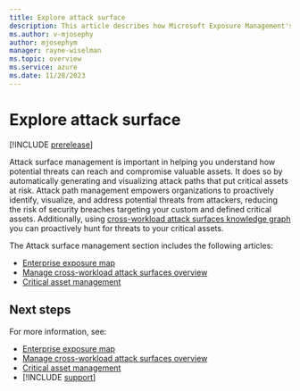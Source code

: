 ```yaml
---
title: Explore attack surface
description: This article describes how Microsoft Exposure Management's attack surface management works.
ms.author: v-mjosephy
author: mjosephym
manager: rayne-wiselman
ms.topic: overview
ms.service: azure
ms.date: 11/28/2023
---
```


# Explore attack surface

[!INCLUDE [prerelease](../includes/prerelease.md)]

Attack surface management is important in helping you understand how potential threats can reach and compromise valuable assets. It does so by automatically generating and visualizing attack paths that put critical assets at risk. Attack path management empowers organizations to proactively identify, visualize, and address potential threats from attackers, reducing the risk of security breaches targeting your custom and defined critical assets. Additionally, using [cross-workload attack surfaces knowledge graph](cross-workload-attack-surfaces.md) you can proactively hunt for threats to your critical assets.

The Attack surface management section includes the following articles:

- [Enterprise exposure map](enterprise-exposure-map.md)
- [Manage cross-workload attack surfaces overview](cross-workload-attack-surfaces.md)
- [Critical asset management](critical-asset-management.md)

<!--images -->
## Next steps

For more information, see:

- [Enterprise exposure map](enterprise-exposure-map.md)
- [Manage cross-workload attack surfaces overview](cross-workload-attack-surfaces.md)
- [Critical asset management](critical-asset-management.md)
- [!INCLUDE [support](../includes/support.md)]

